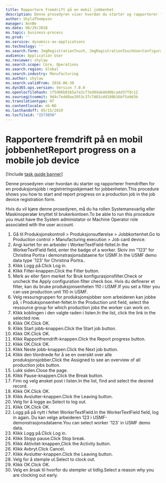 ```yaml
---
title: Rapportere fremdrift på en mobil jobbenhet
description: Denne prosedyren viser hvordan du starter og rapporterer fremdriften for en produksjonsjobb i registreringsskjemaet for jobbenheten.
author: ShylaThompson
manager: AnnBe
ms.date: 08/29/2018
ms.topic: business-process
ms.prod: ''
ms.service: dynamics-ax-applications
ms.technology: ''
ms.search.form: JmgRegistrationTouch, JmgRegistrationTouchUserConfiguration, JmgRegistrationTouchStart, JmgRegistrationTouchReportFeedback, JmgRegistrationTouchAssignedJobs, JmgRegistrationTouchBreak, JmgRegistrationTouchLeave, JmgRegistrationTouchIndirectActivity, JmgDialogForm
audience: Application User
ms.reviewer: shylaw
ms.search.scope: Core, Operations
ms.search.region: Global
ms.search.industry: Manufacturing
ms.author: shylaw
ms.search.validFrom: 2016-06-30
ms.dyn365.ops.version: Version 7.0.0
ms.openlocfilehash: 1f5d06b0165a7a3cf7ed9dab46d0bca4d37fdc12
ms.sourcegitcommit: 9d4c7edd0ae2053c37c7d81cdd180b16bf3a9d3b
ms.translationtype: HT
ms.contentlocale: nb-NO
ms.lasthandoff: 05/15/2019
ms.locfileid: "1573050"
---
```

# <a name="report-progress-on-a-mobile-job-device"></a><span data-ttu-id="2bc65-103">Rapportere fremdrift på en mobil jobbenhet</span><span class="sxs-lookup"><span data-stu-id="2bc65-103">Report progress on a mobile job device</span></span>

[!include [task guide banner](../../includes/task-guide-banner.md)]

<span data-ttu-id="2bc65-104">Denne prosedyren viser hvordan du starter og rapporterer fremdriften for en produksjonsjobb i registreringsskjemaet for jobbenheten.</span><span class="sxs-lookup"><span data-stu-id="2bc65-104">This procedure shows you how to start and report progress on a production job in the job device registration form.</span></span>



<span data-ttu-id="2bc65-105">Hvis du vil kjøre denne prosedyren, må du ha rollen Systemansvarlig eller Maskinoperatør knyttet til brukerkontoen.</span><span class="sxs-lookup"><span data-stu-id="2bc65-105">To be able to run this procedure you must have the System administator or Machine Operator role associated with the user account.</span></span>

1. <span data-ttu-id="2bc65-106">Gå til Produksjonskontroll > Produksjonsutførelse > Jobbkortenhet.</span><span class="sxs-lookup"><span data-stu-id="2bc65-106">Go to Production control > Manufacturing execution > Job card device.</span></span>
2. <span data-ttu-id="2bc65-107">Angi kortet for en arbeider i WorkerTextField-feltet.</span><span class="sxs-lookup"><span data-stu-id="2bc65-107">In the WorkerTextField field, enter the badge of a worker.</span></span> <span data-ttu-id="2bc65-108">Skriv inn "123" for Christina Portra i demonstrasjonsdataene for USMF.</span><span class="sxs-lookup"><span data-stu-id="2bc65-108">In the USMF demo data type '123' for Christina Portra..</span></span>
3. <span data-ttu-id="2bc65-109">Klikk Logg på.</span><span class="sxs-lookup"><span data-stu-id="2bc65-109">Click Log in.</span></span>
4. <span data-ttu-id="2bc65-110">Klikk Filter-knappen.</span><span class="sxs-lookup"><span data-stu-id="2bc65-110">Click the Filter button.</span></span>
5. <span data-ttu-id="2bc65-111">Merk av eller fjern merket for Bruk konfigurasjonsfilter.</span><span class="sxs-lookup"><span data-stu-id="2bc65-111">Check or uncheck the Apply configuration filter check box.</span></span> <span data-ttu-id="2bc65-112">Hvis du definerer et filter, kan du bruke produksjonsenheten 110 i USMF.</span><span class="sxs-lookup"><span data-stu-id="2bc65-112">If you set a filter you can use production unit 110 in USMF.</span></span>
6. <span data-ttu-id="2bc65-113">Velg ressursgruppen for produksjonsjobber som arbeideren kan jobbe på, i Produksjonsenhet-feltet.</span><span class="sxs-lookup"><span data-stu-id="2bc65-113">In the Production unit field, select the ressource group for which production jobs the worker can work on.</span></span>
7. <span data-ttu-id="2bc65-114">Klikk koblingen i den valgte raden i listen.</span><span class="sxs-lookup"><span data-stu-id="2bc65-114">In the list, click the link in the selected row.</span></span>
8. <span data-ttu-id="2bc65-115">Klikk OK.</span><span class="sxs-lookup"><span data-stu-id="2bc65-115">Click OK.</span></span>
9. <span data-ttu-id="2bc65-116">Klikk Start jobb-knappen.</span><span class="sxs-lookup"><span data-stu-id="2bc65-116">Click the Start job button.</span></span>
10. <span data-ttu-id="2bc65-117">Klikk OK.</span><span class="sxs-lookup"><span data-stu-id="2bc65-117">Click OK.</span></span>
11. <span data-ttu-id="2bc65-118">Klikk Rapportfremdrift-knappen.</span><span class="sxs-lookup"><span data-stu-id="2bc65-118">Click the Report progress button.</span></span>
12. <span data-ttu-id="2bc65-119">Klikk OK.</span><span class="sxs-lookup"><span data-stu-id="2bc65-119">Click OK.</span></span>
13. <span data-ttu-id="2bc65-120">Klikk Neste jobb-knappen.</span><span class="sxs-lookup"><span data-stu-id="2bc65-120">Click the Next job button.</span></span>
14. <span data-ttu-id="2bc65-121">Klikk den tilordnede for å se en oversikt over alle produksjonsjobber.</span><span class="sxs-lookup"><span data-stu-id="2bc65-121">Click the Assigned to see an overview of all production jobs button.</span></span>
15. <span data-ttu-id="2bc65-122">Lukk siden.</span><span class="sxs-lookup"><span data-stu-id="2bc65-122">Close the page.</span></span>
16. <span data-ttu-id="2bc65-123">Klikk Pause-knappen.</span><span class="sxs-lookup"><span data-stu-id="2bc65-123">Click the Break button.</span></span>
17. <span data-ttu-id="2bc65-124">Finn og velg ønsket post i listen.</span><span class="sxs-lookup"><span data-stu-id="2bc65-124">In the list, find and select the desired record.</span></span>
18. <span data-ttu-id="2bc65-125">Klikk OK.</span><span class="sxs-lookup"><span data-stu-id="2bc65-125">Click OK.</span></span>
19. <span data-ttu-id="2bc65-126">Klikk Avslutter-knappen.</span><span class="sxs-lookup"><span data-stu-id="2bc65-126">Click the Leaving button.</span></span>
20. <span data-ttu-id="2bc65-127">Velg for å logge av.</span><span class="sxs-lookup"><span data-stu-id="2bc65-127">Select to log out.</span></span>
21. <span data-ttu-id="2bc65-128">Klikk OK.</span><span class="sxs-lookup"><span data-stu-id="2bc65-128">Click OK.</span></span>
22. <span data-ttu-id="2bc65-129">Logg på på nytt i feltet WorkerTextField.</span><span class="sxs-lookup"><span data-stu-id="2bc65-129">In the WorkerTextField field, log in again.</span></span> <span data-ttu-id="2bc65-130">Du kan velge arbeideren 123 i USMF-demonstrasjonsdataene.</span><span class="sxs-lookup"><span data-stu-id="2bc65-130">You can select worker '123' in USMF demo data.</span></span>
23. <span data-ttu-id="2bc65-131">Klikk Logg på.</span><span class="sxs-lookup"><span data-stu-id="2bc65-131">Click Log in.</span></span>
24. <span data-ttu-id="2bc65-132">Klikk Stopp pause.</span><span class="sxs-lookup"><span data-stu-id="2bc65-132">Click Stop break.</span></span>
25. <span data-ttu-id="2bc65-133">Klikk Aktivitet-knappen,</span><span class="sxs-lookup"><span data-stu-id="2bc65-133">Click the Activity button.</span></span>
26. <span data-ttu-id="2bc65-134">Klikk Avbryt.</span><span class="sxs-lookup"><span data-stu-id="2bc65-134">Click Cancel.</span></span>
27. <span data-ttu-id="2bc65-135">Klikk Avslutter-knappen.</span><span class="sxs-lookup"><span data-stu-id="2bc65-135">Click the Leaving button.</span></span>
28. <span data-ttu-id="2bc65-136">Velg for å stemple ut.</span><span class="sxs-lookup"><span data-stu-id="2bc65-136">Select to clock out.</span></span>
29. <span data-ttu-id="2bc65-137">Klikk OK.</span><span class="sxs-lookup"><span data-stu-id="2bc65-137">Click OK.</span></span>
30. <span data-ttu-id="2bc65-138">Velg en årsak til hvorfor du stempler ut tidlig.</span><span class="sxs-lookup"><span data-stu-id="2bc65-138">Select a reason why you are clocking out early.</span></span>

